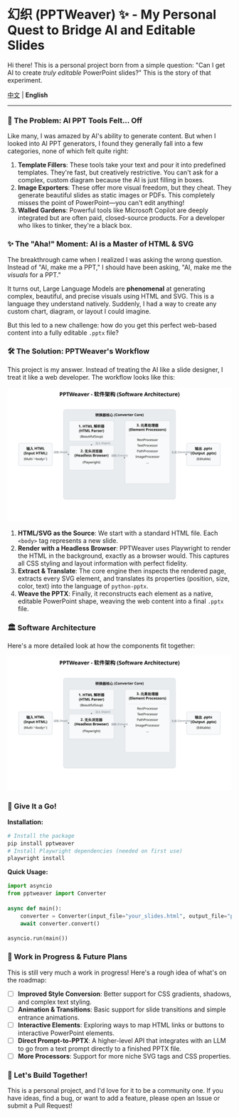 # 幻织 (PPTWeaver) ✨ - My Personal Quest to Bridge AI and Editable Slides

Hi there! This is a personal project born from a simple question: "Can I get AI to create *truly editable* PowerPoint slides?" This is the story of that experiment.

[中文](./README.md) | **English**

---

### 🤔 The Problem: AI PPT Tools Felt... Off

Like many, I was amazed by AI's ability to generate content. But when I looked into AI PPT generators, I found they generally fall into a few categories, none of which felt quite right:

1.  **Template Fillers**: These tools take your text and pour it into predefined templates. They're fast, but creatively restrictive. You can't ask for a complex, custom diagram because the AI is just filling in boxes.
2.  **Image Exporters**: These offer more visual freedom, but they cheat. They generate beautiful slides as static images or PDFs. This completely misses the point of PowerPoint—you can't edit anything!
3.  **Walled Gardens**: Powerful tools like Microsoft Copilot are deeply integrated but are often paid, closed-source products. For a developer who likes to tinker, they're a black box.

### ✨ The "Aha!" Moment: AI is a Master of HTML & SVG

The breakthrough came when I realized I was asking the wrong question. Instead of "AI, make me a PPT," I should have been asking, "AI, make me the *visuals* for a PPT."

It turns out, Large Language Models are **phenomenal** at generating complex, beautiful, and precise visuals using HTML and SVG. This is a language they understand natively. Suddenly, I had a way to create any custom chart, diagram, or layout I could imagine.

But this led to a new challenge: how do you get this perfect web-based content into a fully editable `.pptx` file?

### 🛠️ The Solution: PPTWeaver's Workflow

This project is my answer. Instead of treating the AI like a slide designer, I treat it like a web developer. The workflow looks like this:

![PPTWeaver Workflow Diagram](docs/architecture.svg)

1.  **HTML/SVG as the Source**: We start with a standard HTML file. Each `<body>` tag represents a new slide.
2.  **Render with a Headless Browser**: PPTWeaver uses Playwright to render the HTML in the background, exactly as a browser would. This captures all CSS styling and layout information with perfect fidelity.
3.  **Extract & Translate**: The core engine then inspects the rendered page, extracts every SVG element, and translates its properties (position, size, color, text) into the language of `python-pptx`.
4.  **Weave the PPTX**: Finally, it reconstructs each element as a native, editable PowerPoint shape, weaving the web content into a final `.pptx` file.

### 🏛️ Software Architecture

Here's a more detailed look at how the components fit together:

![PPTWeaver Software Architecture](docs/architecture.svg)

### 🚀 Give It a Go!

**Installation:**
```bash
# Install the package
pip install pptweaver
# Install Playwright dependencies (needed on first use)
playwright install
```

**Quick Usage:**
```python
import asyncio
from pptweaver import Converter

async def main():
    converter = Converter(input_file="your_slides.html", output_file="presentation.pptx")
    await converter.convert()

asyncio.run(main())
```

### 🚧 Work in Progress & Future Plans

This is still very much a work in progress! Here's a rough idea of what's on the roadmap:

-   [ ] **Improved Style Conversion**: Better support for CSS gradients, shadows, and complex text styling.
-   [ ] **Animation & Transitions**: Basic support for slide transitions and simple entrance animations.
-   [ ] **Interactive Elements**: Exploring ways to map HTML links or buttons to interactive PowerPoint elements.
-   [ ] **Direct Prompt-to-PPTX**: A higher-level API that integrates with an LLM to go from a text prompt directly to a finished PPTX file.
-   [ ] **More Processors**: Support for more niche SVG tags and CSS properties.

### 🤝 Let's Build Together!

This is a personal project, and I'd love for it to be a community one. If you have ideas, find a bug, or want to add a feature, please open an Issue or submit a Pull Request!
